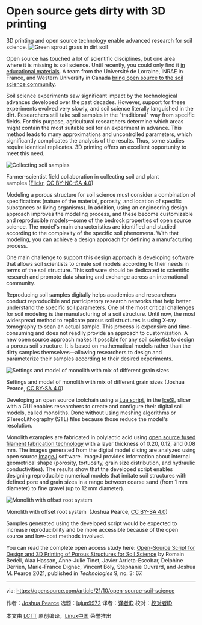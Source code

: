 [#]: subject: "Open source gets dirty with 3D printing"
[#]: via: "https://opensource.com/article/21/10/open-source-soil-science"
[#]: author: "Joshua Pearce https://opensource.com/users/jmpearce"
[#]: collector: "lujun9972"
[#]: translator: " "
[#]: reviewer: " "
[#]: publisher: " "
[#]: url: " "

Open source gets dirty with 3D printing
======
3D printing and open source technology enable advanced research for soil
science.
![Green sprout grass in dirt soil][1]

Open source has touched a lot of scientific disciplines, but one area where it is missing is soil science. Until recently, you could only find it [in educational materials][2]. A team from the Université de Lorraine, INRAE in France, and Western University in Canada [bring open source to the soil science community][3].

Soil science experiments saw significant impact by the technological advances developed over the past decades. However, support for these experiments evolved very slowly, and soil science literally languished in the dirt. Researchers still take soil samples in the "traditional" way from specific fields. For this purpose, agricultural researchers determine which areas might contain the most suitable soil for an experiment in advance. This method leads to many approximations and uncontrolled parameters, which significantly complicates the analysis of the results. Thus, some studies require identical replicates. 3D printing offers an excellent opportunity to meet this need.

![Collecting soil samples][4]

Farmer-scientist field collaboration in collecting soil
and plant samples ([Flickr][5], [CC BY-NC-SA 4.0][6])

Modeling a porous structure for soil science must consider a combination of specifications (nature of the material, porosity, and location of specific substances or living organisms). In addition, using an engineering design approach improves the modeling process, and these become customizable and reproducible models—some of the bedrock properties of open source science. The model's main characteristics are identified and studied according to the complexity of the specific soil phenomena. With that modeling, you can achieve a design approach for defining a manufacturing process.

One main challenge to support this design approach is developing software that allows soil scientists to create soil models according to their needs in terms of the soil structure. This software should be dedicated to scientific research and promote data sharing and exchange across an international community.

Reproducing soil samples digitally helps academics and researchers conduct reproducible and participatory research networks that help better understand the specific soil parameters. One of the most critical challenges for soil modeling is the manufacturing of a soil structure. Until now, the most widespread method to replicate porous soil structures is using X-ray tomography to scan an actual sample. This process is expensive and time-consuming and does not readily provide an approach to customization. A new open source approach makes it possible for any soil scientist to design a porous soil structure. It is based on mathematical models rather than the dirty samples themselves—allowing researchers to design and parameterize their samples according to their desired experiments.

![Settings and model of monolith with mix of different grain sizes][7]

Settings and model of monolith with mix of different
grain sizes (Joshua Pearce, [CC BY-SA 4.0][8])

Developing an open source toolchain using a [Lua script][9], in the [IceSL][10] slicer with a GUI enables researchers to create and configure their digital soil models, called monoliths. Done without using meshing algorithms or STereoLithography (STL) files because those reduce the model's resolution. 

Monolith examples are fabricated in polylactic acid using [open source fused filament fabrication technology][11] with a layer thickness of 0.20, 0.12, and 0.08 mm. The images generated from the digital model slicing are analyzed using open source [ImageJ][12] software. ImageJ provides information about internal geometrical shape (porosity, tortuosity, grain size distribution, and hydraulic conductivities). The results show that the developed script enables designing reproducible numerical models that imitate soil structures with defined pore and grain sizes in a range between coarse sand (from 1 mm diameter) to fine gravel (up to 12 mm diameter).

![Monolith with offset root system][13]

Monolith with offset root system 
(Joshua Pearce, [CC BY-SA 4.0][8])

Samples generated using the developed script would be expected to increase reproducibility and be more accessible because of the open source and low-cost methods involved.

You can read the complete open access study here: [Open-Source Script for Design and 3D Printing of Porous Structures for Soil Science][14] by Romain Bedell, Alaa Hassan, Anne-Julie Tinet, Javier Arrieta-Escobar, Delphine Derrien, Marie-France Dignac, Vincent Boly, Stéphanie Ouvrard, and Joshua M. Pearce 2021, published in _Technologies_ 9, no. 3: 67.

--------------------------------------------------------------------------------

via: https://opensource.com/article/21/10/open-source-soil-science

作者：[Joshua Pearce][a]
选题：[lujun9972][b]
译者：[译者ID](https://github.com/译者ID)
校对：[校对者ID](https://github.com/校对者ID)

本文由 [LCTT](https://github.com/LCTT/TranslateProject) 原创编译，[Linux中国](https://linux.cn/) 荣誉推出

[a]: https://opensource.com/users/jmpearce
[b]: https://github.com/lujun9972
[1]: https://opensource.com/sites/default/files/styles/image-full-size/public/lead-images/roman-synkevych-unsplash.jpg?itok=lIeB57IW (Green sprout grass in dirt soil)
[2]: https://doi.org/10.4195/nse2017.06.0013
[3]: https://doi.org/10.3390/technologies9030067
[4]: https://opensource.com/sites/default/files/uploads/collecting_soil_samples.jpg (Collecting soil samples)
[5]: https://www.flickr.com/photos/cgiarclimate/38600771315/in/photostream/
[6]: https://creativecommons.org/licenses/by-nc-sa/4.0/
[7]: https://opensource.com/sites/default/files/uploads/monolith-w-mix-grain-sizes.png (Settings and model of monolith with mix of different grain sizes)
[8]: https://creativecommons.org/licenses/by-sa/4.0/
[9]: https://github.com/RomainBedell/Porous_medium_generator
[10]: https://icesl.loria.fr/
[11]: https://www.reprap.org/wiki/RepRap
[12]: https://imagej.nih.gov/ij/
[13]: https://opensource.com/sites/default/files/uploads/monolith-w-offset-roots.png (Monolith with offset root system)
[14]: https://www.mdpi.com/2227-7080/9/3/67
